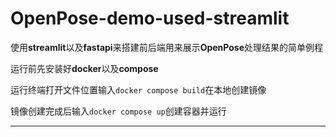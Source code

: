 # OpenPose-demo-used-streamlit
使用**streamlit**以及**fastapi**来搭建前后端用来展示**OpenPose**处理结果的简单例程

运行前先安装好**docker**以及**compose**

运行终端打开文件位置输入`docker compose build`在本地创建镜像  

镜像创建完成后输入`docker compose up`创建容器并运行  
***
